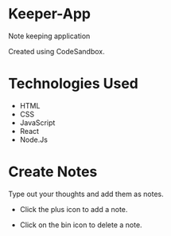 # Keeper-App

Note keeping application

Created using CodeSandbox.

# Technologies Used

* HTML
* CSS
* JavaScript
* React
* Node.Js

# Create Notes

Type out your thoughts and add them as notes.

* Click the plus icon to add a note.

* Click on the bin icon to delete a note.

